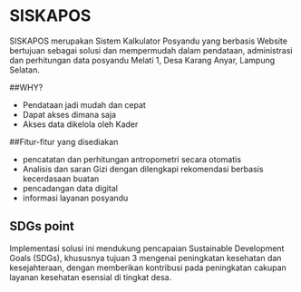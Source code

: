 # SISKAPOS
SISKAPOS merupakan Sistem Kalkulator Posyandu yang berbasis Website bertujuan sebagai solusi dan mempermudah dalam pendataan, administrasi dan perhitungan data posyandu Melati 1, Desa Karang Anyar, Lampung Selatan.

##WHY?
- Pendataan jadi mudah dan cepat
- Dapat akses dimana saja
- Akses data dikelola oleh Kader

##Fitur-fitur yang disediakan
- pencatatan dan perhitungan antropometri secara otomatis
- Analisis dan saran Gizi dengan dilengkapi rekomendasi berbasis kecerdasaan buatan
- pencadangan data digital
- informasi layanan posyandu

## SDGs point
Implementasi solusi ini mendukung pencapaian Sustainable Development Goals (SDGs), khususnya tujuan 3 mengenai peningkatan kesehatan dan kesejahteraan, dengan memberikan kontribusi pada peningkatan cakupan layanan kesehatan esensial di tingkat desa.

